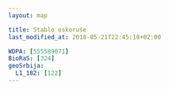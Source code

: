 ```yaml
---
layout: map

title: Stablo oskoruše
last_modified_at: 2018-05-21T22:45:18+02:00

WDPA: [555589071]
BioRaS: [324]
geoSrbija:
  L1_182: [122]
---
```

